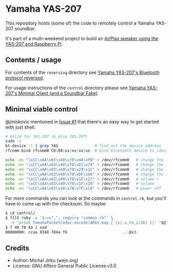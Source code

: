 # Yamaha YAS-207

This repository hosts (some of) the code to remotely control
a Yamaha YAS-207 soundbar.

It's part of a multi-weekend project to build an [AirPlay speaker
using the YAS-207 and Raspberry Pi](https://wejn.org/2021/04/multi-weekend-project-reversing-yamaha-yas-207-remote-control/).

## Contents / usage

For contents of the `reversing` directory see [Yamaha YAS-207's Bluetooth protocol
reversed](https://wejn.org/2021/04/yas-207-bluetooth-protocol-reversed/).

For usage instructions of the `control` directory please see [Yamaha YAS-207's
Minimal Client (and a Soundbar Fake)](http://wejn.org/2021/04/yas-207-minimal-client-and-a-soundbar-fake/).

## Minimal viable control

@jmiskovic mentioned in [Issue #1](https://github.com/wejn/yamaha-yas-207/issues/1)
that there's an easy way to get started with just shell:

``` sh
# Valid for YAS-107 (& also YAS-207)
sudo -s
bt-device -l | grep YAS                # find out the device address
rfcomm bind rfcomm0 C8:84:xx:xx:xx:xx  # bind bluetooth device to /dev/rfcomm0 serial

echo -en "\xCC\xAA\x03\x40\x78\x4A\xFB" > /dev/rfcomm0   # change the input to HDMI
echo -en "\xCC\xAA\x03\x40\x78\xD1\x74" > /dev/rfcomm0   # change the input to ANALOG
echo -en "\xCC\xAA\x03\x40\x78\x29\x1C" > /dev/rfcomm0   # change the input to BLUETOOTH
echo -en "\xCC\xAA\x03\x40\x78\xDF\x66" > /dev/rfcomm0   # change the input to TV
echo -en "\xCC\xAA\x03\x40\x78\x1E\x27" > /dev/rfcomm0   # volume +
echo -en "\xCC\xAA\x03\x40\x78\x1F\x26" > /dev/rfcomm0   # volume -
echo -en "\xCC\xAA\x03\x40\x78\x7F\xC6" > /dev/rfcomm0   # power off
```

For more commands you can look at the commands in `control.rb`, but you'll have to come
up with the checksum. So maybe:

``` sh
$ cd control/
$ f(){ ruby -e '$:<<"."; require "common.rb"' \
  -e 'print YamahaPacketCodec.encode(ARGV.map { |x| x.to_i(16) })' "$@"; }
$ f 40 78 4a | xxd
00000000: ccaa 0340 784a fb                        ...@xJ.
```

## Credits

* Author: Michal Jirku (wejn.org)
* License: GNU Affero General Public License v3.0
